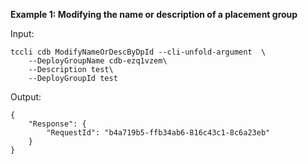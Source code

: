 **Example 1: Modifying the name or description of a placement group**



Input: 

```
tccli cdb ModifyNameOrDescByDpId --cli-unfold-argument  \
    --DeployGroupName cdb-ezq1vzem\
    --Description test\
    --DeployGroupId test
```

Output: 
```
{
    "Response": {
        "RequestId": "b4a719b5-ffb34ab6-816c43c1-8c6a23eb"
    }
}
```


